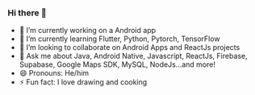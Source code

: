 ### Hi there 👋

<!--
**erickwgc/erickwgc** is a ✨ _special_ ✨ repository because its `README.md` (this file) appears on your GitHub profile.

Here are some ideas to get you started:
-->
- 🔭 I’m currently working on a Android app
- 🌱 I’m currently learning Flutter, Python, Pytorch, TensorFlow
- 👯 I’m looking to collaborate on Android Apps and ReactJs projects
- 💬 Ask me about Java, Android Native, Javascript, ReactJs, Firebase, Supabase, Google Maps SDK, MySQL, NodeJs...and more!
- 😄 Pronouns: He/him
- ⚡ Fun fact: I love drawing and cooking

